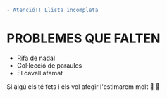 ```diff
- Atenció!! Llista incompleta
```
# PROBLEMES QUE FALTEN
- Rifa de nadal
- Col·lecció de paraules
- El cavall afamat

Si algú els té fets i els vol afegir l'estimarem molt :purple_heart: :yellow_heart:
